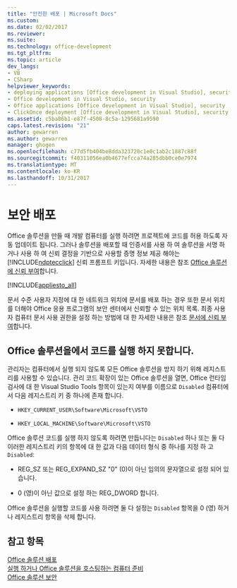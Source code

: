 ```yaml
---
title: "안전한 배포 | Microsoft Docs"
ms.custom: 
ms.date: 02/02/2017
ms.reviewer: 
ms.suite: 
ms.technology: office-development
ms.tgt_pltfrm: 
ms.topic: article
dev_langs:
- VB
- CSharp
helpviewer_keywords:
- deploying applications [Office development in Visual Studio], security
- Office development in Visual Studio, security
- Office applications [Office development in Visual Studio], security
- ClickOnce deployment [Office development in Visual Studio], security
ms.assetid: c5ba86b1-e87f-4508-8c5a-1295681a9590
caps.latest.revision: "21"
author: gewarren
ms.author: gewarren
manager: ghogen
ms.openlocfilehash: c77d5fb404be8dda323720c1e0c1ab2c1887c88f
ms.sourcegitcommit: f40311056ea0b4677efcca74a285dbb0ce0e7974
ms.translationtype: MT
ms.contentlocale: ko-KR
ms.lasthandoff: 10/31/2017
---
```

# <a name="secure-deployment"></a>보안 배포
  Office 솔루션을 만들 때 개발 컴퓨터를 실행 하려면 프로젝트에 코드를 허용 하도록 자동 업데이트 됩니다. 그러나 솔루션을 배포할 때 인증서를 사용 하 여 솔루션을 서명 하거나 사용 하 여 신뢰 결정을 기반으로 사용할 증명 정보 제공 해야는 [!INCLUDE[ndptecclick](../vsto/includes/ndptecclick-md.md)] 신뢰 프롬프트 키입니다. 자세한 내용은 참조 [Office 솔루션에 신뢰 부여](../vsto/granting-trust-to-office-solutions.md)합니다.  
  
 [!INCLUDE[appliesto_all](../vsto/includes/appliesto-all-md.md)]  
  
 문서 수준 사용자 지정에 대 한 네트워크 위치에 문서를 배포 하는 경우 또한 문서 위치를 더해야 Office 응용 프로그램의 보안 센터에서 신뢰할 수 있는 위치 목록. 최종 사용자 컴퓨터 문서 사용 권한을 설정 하는 방법에 대 한 자세한 내용은 참조 [문서에 신뢰 부여](../vsto/granting-trust-to-documents.md)합니다.  
  
## <a name="preventing-office-solutions-from-running-code"></a>Office 솔루션을에서 코드를 실행 하지 못합니다.  
 관리자는 컴퓨터에서 실행 되지 않도록 모든 Office 솔루션을 방지 하기 위해 레지스트리를 사용할 수 있습니다. 관리 코드 확장이 있는 Office 솔루션을 열면, Office 런타임 검사에 대 한 Visual Studio Tools 항목이 있는지 여부를 이름으로 `Disabled` 컴퓨터에서 다음 레지스트리 키 중 하나에 존재 합니다.  
  
-   `HKEY_CURRENT_USER\Software\Microsoft\VSTO`  
  
-   `HKEY_LOCAL_MACHINE\Software\Microsoft\VSTO`  
  
 Office 솔루션 코드를 실행 하지 않도록 하려면 만듭니다는 `Disabled` 하나 또는 둘 다 이러한 레지스트리 키의 항목에 대 한 값과 다음 데이터 형식 중 하나를 지정 하 고 `Disabled`:  
  
-   REG_SZ 또는 REG_EXPAND_SZ "0" (0)이 아닌 임의의 문자열으로 설정 되어 있습니다.  
  
-   0 (영)이 아닌 값으로 설정 하는 REG_DWORD 합니다.  
  
 Office 솔루션을 실행할 코드를 사용 하려면 둘 다 설정는 `Disabled` 항목을 0 (영) 하거나 레지스트리 항목을 삭제 합니다.  
  
## <a name="see-also"></a>참고 항목  
 [Office 솔루션 배포](../vsto/deploying-an-office-solution.md)   
 [실행 하거나 Office 솔루션을 호스팅하는 컴퓨터 준비](http://msdn.microsoft.com/en-us/be1b173f-7261-4d74-aa4e-94ccd43db8d8)   
 [Office 솔루션 보안](../vsto/securing-office-solutions.md)  
  
  